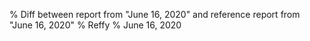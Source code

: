 % Diff between report from "June 16, 2020" and reference report from "June 16, 2020"
% Reffy
% June 16, 2020

